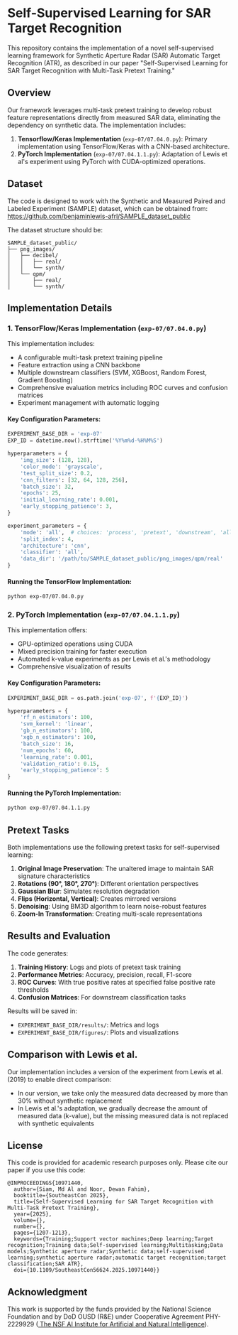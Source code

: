 # Self-Supervised Learning for SAR Target Recognition

This repository contains the implementation of a novel self-supervised learning framework for Synthetic Aperture Radar (SAR) Automatic Target Recognition (ATR), as described in our paper "Self-Supervised Learning for SAR Target Recognition with Multi-Task Pretext Training."

## Overview

Our framework leverages multi-task pretext training to develop robust feature representations directly from measured SAR data, eliminating the dependency on synthetic data. The implementation includes:

1. **Tensorflow/Keras Implementation** (`exp-07/07.04.0.py`): Primary implementation using TensorFlow/Keras with a CNN-based architecture.
2. **PyTorch Implementation** (`exp-07/07.04.1.1.py`): Adaptation of Lewis et al's experiment using PyTorch with CUDA-optimized operations.

## Dataset

The code is designed to work with the Synthetic and Measured Paired and Labeled Experiment (SAMPLE) dataset, which can be obtained from:
https://github.com/benjaminlewis-afrl/SAMPLE_dataset_public

The dataset structure should be:
```
SAMPLE_dataset_public/
├── png_images/
│   ├── decibel/
│   │   ├── real/
│   │   └── synth/
│   └── qpm/
│       ├── real/
│       └── synth/
```

## Implementation Details

### 1. TensorFlow/Keras Implementation (`exp-07/07.04.0.py`)

This implementation includes:

- A configurable multi-task pretext training pipeline
- Feature extraction using a CNN backbone
- Multiple downstream classifiers (SVM, XGBoost, Random Forest, Gradient Boosting)
- Comprehensive evaluation metrics including ROC curves and confusion matrices
- Experiment management with automatic logging

#### Key Configuration Parameters:

```python
EXPERIMENT_BASE_DIR = 'exp-07'
EXP_ID = datetime.now().strftime('%Y%m%d-%H%M%S')

hyperparameters = {
    'img_size': (128, 128),
    'color_mode': 'grayscale',
    'test_split_size': 0.2,
    'cnn_filters': [32, 64, 128, 256],
    'batch_size': 32,
    'epochs': 25,
    'initial_learning_rate': 0.001,
    'early_stopping_patience': 3,
}

experiment_parameters = {
    'mode': 'all',  # choices: 'process', 'pretext', 'downstream', 'all'
    'split_index': 4,
    'architecture': 'cnn',
    'classifier': 'all',
    'data_dir': '/path/to/SAMPLE_dataset_public/png_images/qpm/real'
}
```

#### Running the TensorFlow Implementation:

```bash
python exp-07/07.04.0.py
```

### 2. PyTorch Implementation (`exp-07/07.04.1.1.py`)

This implementation offers:

- GPU-optimized operations using CUDA
- Mixed precision training for faster execution
- Automated k-value experiments as per Lewis et al.'s methodology
- Comprehensive visualization of results

#### Key Configuration Parameters:

```python
EXPERIMENT_BASE_DIR = os.path.join('exp-07', f'{EXP_ID}')

hyperparameters = {
    'rf_n_estimators': 100,
    'svm_kernel': 'linear',
    'gb_n_estimators': 100,
    'xgb_n_estimators': 100,
    'batch_size': 16,
    'num_epochs': 60,
    'learning_rate': 0.001,
    'validation_ratio': 0.15,
    'early_stopping_patience': 5
}
```

#### Running the PyTorch Implementation:

```bash
python exp-07/07.04.1.1.py
```

## Pretext Tasks

Both implementations use the following pretext tasks for self-supervised learning:

1. **Original Image Preservation**: The unaltered image to maintain SAR signature characteristics
2. **Rotations (90°, 180°, 270°)**: Different orientation perspectives
3. **Gaussian Blur**: Simulates resolution degradation
4. **Flips (Horizontal, Vertical)**: Creates mirrored versions
5. **Denoising**: Using BM3D algorithm to learn noise-robust features
6. **Zoom-In Transformation**: Creating multi-scale representations

## Results and Evaluation

The code generates:

1. **Training History**: Logs and plots of pretext task training
2. **Performance Metrics**: Accuracy, precision, recall, F1-score
3. **ROC Curves**: With true positive rates at specified false positive rate thresholds
4. **Confusion Matrices**: For downstream classification tasks

Results will be saved in:
- `EXPERIMENT_BASE_DIR/results/`: Metrics and logs
- `EXPERIMENT_BASE_DIR/figures/`: Plots and visualizations

## Comparison with Lewis et al.

Our implementation includes a version of the experiment from Lewis et al. (2019) to enable direct comparison:
- In our version, we take only the measured data decreased by more than 30% without synthetic replacement
- In Lewis et al.'s adaptation, we gradually decrease the amount of measured data (k-value), but the missing measured data is not replaced with synthetic equivalents

## License

This code is provided for academic research purposes only. Please cite our paper if you use this code:

```
@INPROCEEDINGS{10971440,
  author={Siam, Md Al and Noor, Dewan Fahim},
  booktitle={SoutheastCon 2025}, 
  title={Self-Supervised Learning for SAR Target Recognition with Multi-Task Pretext Training}, 
  year={2025},
  volume={},
  number={},
  pages={1207-1213},
  keywords={Training;Support vector machines;Deep learning;Target recognition;Training data;Self-supervised learning;Multitasking;Data models;Synthetic aperture radar;Synthetic data;self-supervised learning;synthetic aperture radar;automatic target recognition;target classification;SAR ATR},
  doi={10.1109/SoutheastCon56624.2025.10971440}}
```

## Acknowledgment

This work is supported by the funds provided by the National Science Foundation and by DoD OUSD (R&E) under Cooperative Agreement PHY-2229929 (<a href="https://arni-institute.org/"> The NSF AI Institute for Artificial and Natural Intelligence</a>).
